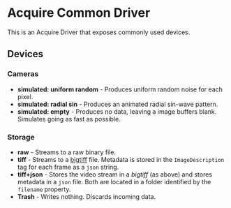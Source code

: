 # Acquire Common Driver

This is an Acquire Driver that exposes commonly used devices.

## Devices

### Cameras

- **simulated: uniform random** - Produces uniform random noise for each pixel.
- **simulated: radial sin** - Produces an animated radial sin-wave pattern.
- **simulated: empty** - Produces no data, leaving a image buffers blank. Simulates going as fast as possible.

### Storage

- **raw** - Streams to a raw binary file.
- **tiff** - Streams to a [bigtiff][] file. Metadata is stored in the `ImageDescription` tag for each frame as a `json`
  string.
- **tiff+json** - Stores the video stream in a *bigtiff* (as above) and stores metadata in a `json` file. Both are
  located
  in a folder identified by the `filename` property.
- **Trash** - Writes nothing. Discards incoming data.

[bigtiff]: http://bigtiff.org/
